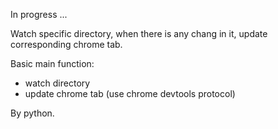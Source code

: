 In progress ...

Watch specific directory, when there is any chang in it, update corresponding chrome tab.

Basic main function:
- watch directory
- update chrome tab (use chrome devtools protocol)

By python.


